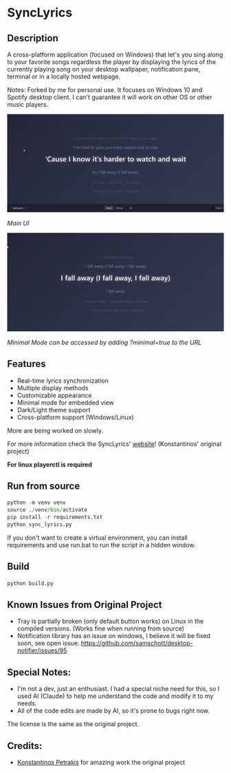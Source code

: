 # SyncLyrics

## Description

A cross-platform application (focused on Windows) that let's you sing along to your favorite songs regardless the player by displaying the lyrics of the currently playing song on your desktop wallpaper, notification pane, terminal or in a locally hosted webpage.

Notes: Forked by me for personal use. It focuses on Windows 10 and Spotify desktop client. I can't guarantee it will work on other OS or other music players.

![Main UI](<screenshots/SyncLyrics Main UI.png>)

_Main UI_

![Minimal Mode](<screenshots/Minimal Mode.png>) 

_Minimal Mode can be accessed by adding ?minimal=true to the URL_

## Features
- Real-time lyrics synchronization
- Multiple display methods
- Customizable appearance
- Minimal mode for embedded view
- Dark/Light theme support
- Cross-platform support (Windows/Linux)

More are being worked on slowly. 

For more information check the SyncLyrics' [website](https://konstantinospetrakis.github.io/SyncLyrics/)! (Konstantinos' original project)

**For linux playerctl is required**

## Run from source
```python
python -m venv venv
source ./venv/bin/activate
pip install -r requirements.txt
python sync_lyrics.py
```

If you don't want to create a virtual environment, you can install requirements and use run.bat to run the script in a hidden window. 

## Build
```python
python build.py 
```

## Known Issues from Original Project
* Tray is partially broken (only default button works) on Linux in the compiled versions. (Works fine when running from source)
* Notification library has an issue on windows, I believe it will be fixed soon, see open issue: 
https://github.com/samschott/desktop-notifier/issues/95

## Special Notes:

- I'm not a dev, just an enthusiast. I had a special niche need for this, so I used AI (Claude) to help me understand the code and modify it to my needs.
- All of the code edits are made by AI, so it's prone to bugs right now. 

The license is the same as the original project.

## Credits: 

* [Konstantinos Petrakis](https://github.com/konstantinospetrakis) for amazing work the original project
